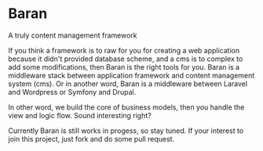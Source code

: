 # Baran
A truly content management framework

If you think a framework is to raw for you for creating a web application because it didn't provided database scheme, and a cms is to complex to add some modifications, then Baran is the right tools for you. Baran is a middleware stack between application framework and content management system (cms). Or in another word, Baran is a middleware between Laravel and Wordpress or Symfony and Drupal.

In other word, we build the core of business models, then you handle the view and logic flow. Sound interesting right?

Currently Baran is still works in progess, so stay tuned. If your interest to join this project, just fork and do some pull request.
